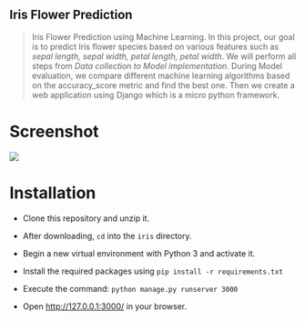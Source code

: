 ## Iris Flower Prediction

> Iris Flower Prediction using Machine Learning.
> In this project, our goal is to predict Iris flower species based on various features such as _sepal length, sepal width, petal length, petal width_. We will perform all steps from _Data collection to Model implementation_. During Model evaluation, we compare different machine learning algorithms based on the accuracy_score metric and find the best one. Then we create a web application using Django which is a micro python framework.

# **Screenshot**

![](screenshot.jpg)

# Installation

- Clone this repository and unzip it.

- After downloading, `cd` into the `iris` directory.

- Begin a new virtual environment with Python 3 and activate it.

- Install the required packages using
  `pip install -r requirements.txt`

- Execute the command:
  `python manage.py runserver 3000`

- Open http://127.0.0.1:3000/ in your browser.

